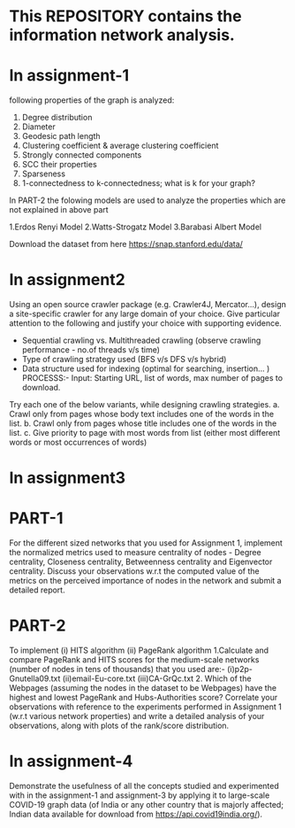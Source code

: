 This REPOSITORY contains the information network analysis.
=================================================================
In assignment-1 
=================
following  properties of the graph is analyzed:
1. Degree distribution
2. Diameter
3. Geodesic path length
4. Clustering coefficient & average clustering coefficient
5. Strongly connected components
6. SCC their properties
7. Sparseness
8. 1-connectedness to k-connectedness; what is k for your graph?

In PART-2 the folowing models are used to analyze the properties which are not explained in above part

1.Erdos Renyi Model
2.Watts-Strogatz Model
3.Barabasi Albert Model


Download the dataset from here 
https://snap.stanford.edu/data/

In assignment2
===============
Using an open source crawler package (e.g. Crawler4J, Mercator...), design a site-specific crawler for any large domain of your choice. Give particular attention to the following and justify your choice with supporting evidence.
- Sequential crawling vs. Multithreaded crawling (observe crawling performance - no.of threads v/s time)
- Type of crawling strategy used (BFS v/s DFS v/s hybrid)
- Data structure used for indexing (optimal for searching, insertion... )
PROCESSS:-
Input:  Starting URL, list of words, max number of pages to download.

Try each one of the below variants, while designing crawling strategies.
a. Crawl only from pages whose body text includes one of the words in the list.
b. Crawl only from pages whose title includes one of the words in the list.
c. Give priority to page with most words from list (either most different words or most occurrences of words)

In assignment3
===============
PART-1
=======
For the different sized networks that you used for Assignment 1, implement the normalized metrics used to measure centrality of nodes - Degree centrality, Closeness centrality, Betweenness centrality and Eigenvector centrality.  Discuss your observations w.r.t the computed value of the metrics on the perceived importance of nodes in the network and submit a detailed report.

 
PART-2
=========
To implement   (i) HITS algorithm   (ii)  PageRank algorithm
1.Calculate and compare PageRank and HITS scores for the medium-scale networks (number of nodes in tens of thousands) that you used are:-
(i)p2p-Gnutella09.txt
(ii)email-Eu-core.txt
(iii)CA-GrQc.txt
2. Which of the Webpages (assuming the nodes in the dataset to be Webpages) have the highest and lowest PageRank and Hubs-Authorities score? Correlate your observations with reference to the experiments performed in Assignment 1 (w.r.t various network properties) and write a detailed analysis of your observations, along with plots of the rank/score distribution.

In assignment-4
=====================
Demonstrate the usefulness of all the concepts studied and experimented with in the  assignment-1 and assignment-3 by applying it to large-scale COVID-19 graph data (of India or any other country that is majorly affected; Indian data available for download from https://api.covid19india.org/).
